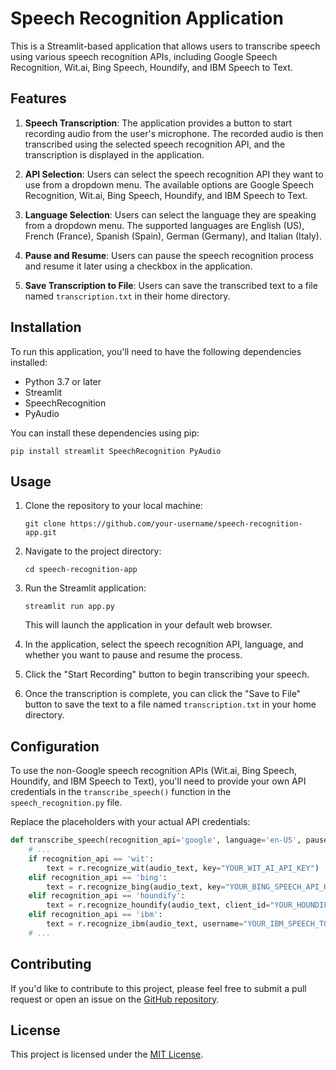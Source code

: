 # Speech Recognition Application

This is a Streamlit-based application that allows users to transcribe speech using various speech recognition APIs, including Google Speech Recognition, Wit.ai, Bing Speech, Houndify, and IBM Speech to Text.

## Features

1. **Speech Transcription**: The application provides a button to start recording audio from the user's microphone. The recorded audio is then transcribed using the selected speech recognition API, and the transcription is displayed in the application.

2. **API Selection**: Users can select the speech recognition API they want to use from a dropdown menu. The available options are Google Speech Recognition, Wit.ai, Bing Speech, Houndify, and IBM Speech to Text.

3. **Language Selection**: Users can select the language they are speaking from a dropdown menu. The supported languages are English (US), French (France), Spanish (Spain), German (Germany), and Italian (Italy).

4. **Pause and Resume**: Users can pause the speech recognition process and resume it later using a checkbox in the application.

5. **Save Transcription to File**: Users can save the transcribed text to a file named `transcription.txt` in their home directory.

## Installation

To run this application, you'll need to have the following dependencies installed:

- Python 3.7 or later
- Streamlit
- SpeechRecognition
- PyAudio

You can install these dependencies using pip:

```
pip install streamlit SpeechRecognition PyAudio
```

## Usage

1. Clone the repository to your local machine:

   ```
   git clone https://github.com/your-username/speech-recognition-app.git
   ```

2. Navigate to the project directory:

   ```
   cd speech-recognition-app
   ```

3. Run the Streamlit application:

   ```
   streamlit run app.py
   ```

   This will launch the application in your default web browser.

4. In the application, select the speech recognition API, language, and whether you want to pause and resume the process.

5. Click the "Start Recording" button to begin transcribing your speech.

6. Once the transcription is complete, you can click the "Save to File" button to save the text to a file named `transcription.txt` in your home directory.

## Configuration

To use the non-Google speech recognition APIs (Wit.ai, Bing Speech, Houndify, and IBM Speech to Text), you'll need to provide your own API credentials in the `transcribe_speech()` function in the `speech_recognition.py` file.

Replace the placeholders with your actual API credentials:

```python
def transcribe_speech(recognition_api='google', language='en-US', pause_resume=False):
    # ...
    if recognition_api == 'wit':
        text = r.recognize_wit(audio_text, key="YOUR_WIT_AI_API_KEY")
    elif recognition_api == 'bing':
        text = r.recognize_bing(audio_text, key="YOUR_BING_SPEECH_API_KEY")
    elif recognition_api == 'houndify':
        text = r.recognize_houndify(audio_text, client_id="YOUR_HOUNDIFY_CLIENT_ID", client_key="YOUR_HOUNDIFY_CLIENT_KEY")
    elif recognition_api == 'ibm':
        text = r.recognize_ibm(audio_text, username="YOUR_IBM_SPEECH_TO_TEXT_USERNAME", password="YOUR_IBM_SPEECH_TO_TEXT_PASSWORD")
    # ...
```

## Contributing

If you'd like to contribute to this project, please feel free to submit a pull request or open an issue on the [GitHub repository](https://github.com/your-username/speech-recognition-app).

## License

This project is licensed under the [MIT License](LICENSE).
```
